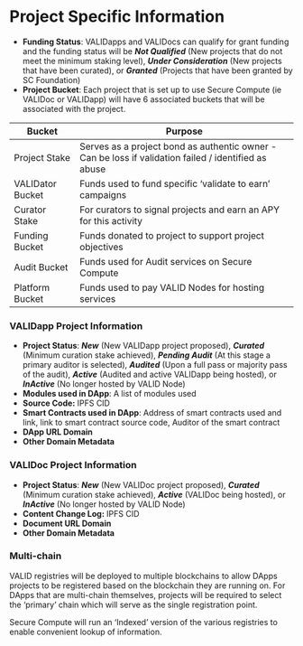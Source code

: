 # Project Specific Information

* **Funding Status**: VALIDapps and VALIDocs can qualify for grant funding and the funding status will be _**Not Qualified**_  (New projects that do not meet the minimum staking level),  _**Under Consideration**_ (New projects that have been curated), or _**Granted**_  (Projects that have been granted by SC Foundation)
* **Project Bucket**: Each project that is set up to use Secure Compute (ie VALIDoc or VALIDapp) will have 6 associated buckets that will be associated with the project.

| Bucket           | Purpose                                                                                              |
| ---------------- | ---------------------------------------------------------------------------------------------------- |
| Project Stake    | Serves as a project bond as authentic owner - Can be loss if validation failed / identified as abuse |
| VALIDator Bucket | Funds used to fund specific ‘validate to earn’ campaigns                                             |
| Curator Stake    | For curators to signal projects and earn an APY for this activity                                    |
| Funding Bucket   | Funds donated to project to support project objectives                                               |
| Audit Bucket     | Funds used for Audit services on Secure Compute                                                      |
| Platform Bucket  | Funds used to pay VALID Nodes for hosting services                                                   |

### **VALIDapp Project Information**

* **Project Status**: _**New**_ (New VALIDapp project proposed), _**Curated**_ (Minimum curation stake achieved), _**Pending Audit**_ (At this stage a primary auditor is selected), _**Audited**_ (Upon a full pass or majority pass of the audit), _**Active**_ (Audited and active VALIDapp being hosted), or _**InActive**_ (No longer hosted by VALID Node)
* **Modules used in DApp**: A list of modules used
* **Source Code:** IPFS CID
* **Smart Contracts used in DApp**: Address of smart contracts used and link, link to smart contract source code, Auditor of the smart contract
* **DApp URL Domain**
* **Other Domain Metadata**

### **VALIDoc Project Information**

* **Project Status**: _**New**_ (New VALIDoc project proposed), _**Curated**_ (Minimum curation stake achieved), _**Active**_ (VALIDoc being hosted), or _**InActive**_ (No longer hosted by VALID Node)
* **Content Change Log:** IPFS CID
* **Document URL Domain**
* **Other Domain Metadata**

### Multi-chain

VALID registries will be deployed to multiple blockchains to allow DApps projects to be registered based on the blockchain they are running on. For DApps that are multi-chain themselves, projects will be required to select the ‘primary’ chain which will serve as the single registration point.

Secure Compute will run an ‘Indexed’ version of the various registries to enable convenient lookup of information.
